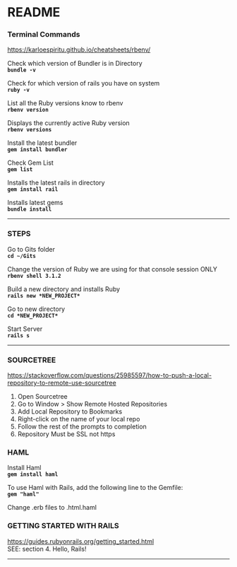 # README

### Terminal Commands
https://karloespiritu.github.io/cheatsheets/rbenv/

Check which version of Bundler is in Directory<br>
**`bundle -v`**

Check for which version of rails you have on system<br>
**`ruby -v`**

List all the Ruby versions know to rbenv<br>
**`rbenv version`**

Displays the currently active Ruby version<br>
**`rbenv versions`**

Install the latest bundler<br>
**`gem install bundler`**

Check Gem List<br>
**`gem list`**

Installs the latest rails in directory<br>
**`gem install rail`**

Installs latest gems<br>
**`bundle install`**

---
### STEPS
Go to Gits folder<br>
**`cd ~/Gits`**

Change the version of Ruby we are using for that console session ONLY<br>
**`rbenv shell 3.1.2`**

Build a new directory and installs Ruby<br>
**`rails new *NEW_PROJECT* `**

Go to new directory<br>
**`cd *NEW_PROJECT* `**

Start Server<br>
**`rails s`**

---

### SOURCETREE
https://stackoverflow.com/questions/25985597/how-to-push-a-local-repository-to-remote-use-sourcetree<br>
1. Open Sourcetree<br>
2. Go to Window > Show Remote Hosted Repositories<br>
3. Add Local Repository to Bookmarks<br>
4. Right-click on the name of your local repo<br>
5. Follow the rest of the prompts to completion<br>
6. Repository Must be SSL not https



### HAML
Install Haml<br>
**`gem install haml`**<br>

To use Haml with Rails, add the following line to the Gemfile:<br>
**`gem "haml"`**

Change .erb files to .html.haml


### GETTING STARTED WITH RAILS
https://guides.rubyonrails.org/getting_started.html<br>
SEE: section 4. Hello, Rails!



---

